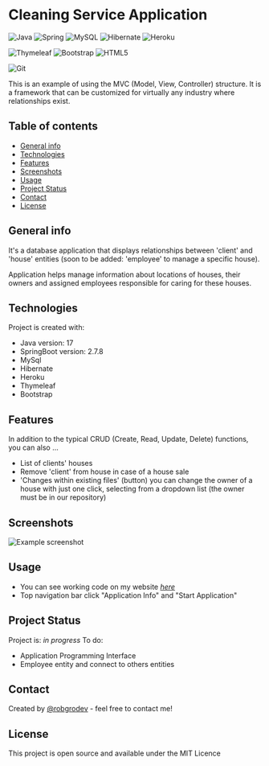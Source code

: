 # Cleaning Service Application
![Java](https://img.shields.io/badge/java-%23ED8B00.svg?style=for-the-badge&logo=openjdk&logoColor=white)
![Spring](https://img.shields.io/badge/spring-%236DB33F.svg?style=for-the-badge&logo=spring&logoColor=white)
![MySQL](https://img.shields.io/badge/mysql-%2300f.svg?style=for-the-badge&logo=mysql&logoColor=white)
![Hibernate](https://img.shields.io/badge/Hibernate-59666C?style=for-the-badge&logo=Hibernate&logoColor=white)
![Heroku](https://img.shields.io/badge/heroku-%23430098.svg?style=for-the-badge&logo=heroku&logoColor=white)

![Thymeleaf](https://img.shields.io/badge/Thymeleaf-%23005C0F.svg?style=for-the-badge&logo=Thymeleaf&logoColor=white)
![Bootstrap](https://img.shields.io/badge/bootstrap-%238511FA.svg?style=for-the-badge&logo=bootstrap&logoColor=white)
![HTML5](https://img.shields.io/badge/html5-%23E34F26.svg?style=for-the-badge&logo=html5&logoColor=white)

![Git](https://img.shields.io/badge/git-%23F05033.svg?style=for-the-badge&logo=git&logoColor=white)

This is an example of using the MVC (Model, View, Controller) structure.
It is a framework that can be customized for virtually any industry where relationships exist.

## Table of contents
* [General info](#general-info)
* [Technologies](#technologies)
* [Features](#features)
* [Screenshots](#screenshots)
* [Usage](#usage)
* [Project Status](#project-status)
* [Contact](#contact)
* [License](#license)

## General info
It's a database application that displays relationships between 'client' and 'house' entities
(soon to be added: 'employee' to manage a specific house).

Application helps manage information about locations of houses, their owners and assigned employees responsible for caring for these houses.
	
## Technologies
Project is created with:
* Java version: 17
* SpringBoot version: 2.7.8
* MySql
* Hibernate
* Heroku
* Thymeleaf
* Bootstrap

## Features
In addition to the typical CRUD (Create, Read, Update, Delete) functions, you can also ...
- List of clients' houses
- Remove 'client' from house in case of a house sale
- 'Changes within existing files' (button) you can change the owner of a house with just one click, selecting from a dropdown list (the owner must be in our repository)


## Screenshots
![Example screenshot](./img/screenshot.png)
<!-- If you have screenshots you'd like to share, include them here. -->


## Usage
- You can see working code on my website [_here_](https://robgro.dev)
- Top navigation bar click "Application Info" and "Start Application"

## Project Status
Project is: _in progress_ 
To do:
- Application Programming Interface
- Employee entity and connect to others entities

## Contact
Created by [@robgrodev](https://robgro.dev/) - feel free to contact me!

<!-- Optional -->
## License 
 This project is open source and available under the MIT Licence
